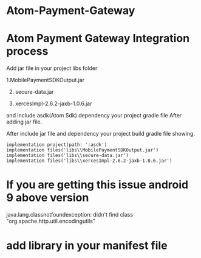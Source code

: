# Atom-Payment-Gateway


# Atom Payment Gateway Integration process

Add jar file in your project libs folder


1.MobilePaymentSDKOutput.jar

2. secure-data.jar

3. xercesImpl-2.6.2-jaxb-1.0.6.jar

and include asdk(Atom Sdk) dependency your project gradle file
After adding jar file.

After include jar file and dependency your project build gradle file showing.

    implementation project(path: ':asdk')
    implementation files('libs\\MobilePaymentSDKOutput.jar')
    implementation files('libs\\secure-data.jar')
    implementation files('libs\\xercesImpl-2.6.2-jaxb-1.0.6.jar')
    
    
   
  # If you are getting this issue android 9 above version
  
  java.lang.classnotfoundexception: didn't find class "org.apache.http.util.encodingutils"
  
 # add library in your manifest file
 
   <uses-library android:name="org.apache.http.legacy" android:required="false"/>

    
    
   

